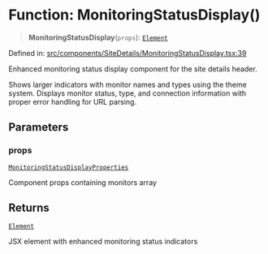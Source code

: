 # Function: MonitoringStatusDisplay()

> **MonitoringStatusDisplay**(`props`): [`Element`](https://github.com/DefinitelyTyped/DefinitelyTyped/blob/80449050d0e5e84f44ffa3fd3dc5651e4747e589/types/react/jsx-runtime.d.ts#L6)

Defined in: [src/components/SiteDetails/MonitoringStatusDisplay.tsx:39](https://github.com/Nick2bad4u/Uptime-Watcher/blob/main/src/components/SiteDetails/MonitoringStatusDisplay.tsx#L39)

Enhanced monitoring status display component for the site details header.

Shows larger indicators with monitor names and types using the theme system.
Displays monitor status, type, and connection information with proper error
handling for URL parsing.

## Parameters

### props

[`MonitoringStatusDisplayProperties`](../interfaces/MonitoringStatusDisplayProperties.md)

Component props containing monitors array

## Returns

[`Element`](https://github.com/DefinitelyTyped/DefinitelyTyped/blob/80449050d0e5e84f44ffa3fd3dc5651e4747e589/types/react/jsx-runtime.d.ts#L6)

JSX element with enhanced monitoring status indicators
